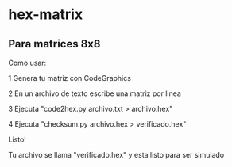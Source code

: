 # hex-matrix

Para matrices 8x8
----------------
Como usar:

1 Genera tu matriz con CodeGraphics

2 En un archivo de texto escribe una matriz por linea

3 Ejecuta "code2hex.py archivo.txt > archivo.hex"

4 Ejecuta "checksum.py archivo.hex > verificado.hex"


Listo!

Tu archivo se llama "verificado.hex" y esta listo para ser simulado
